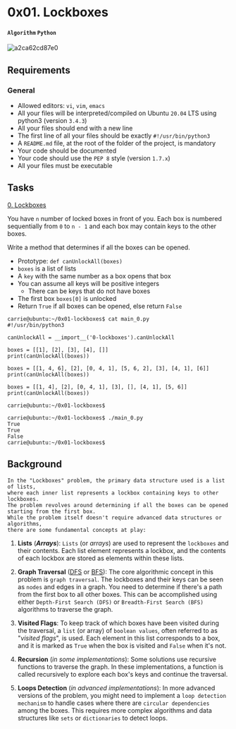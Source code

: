 # 0x01. Lockboxes
#### `Algorithm` `Python`

![a2ca62cd87e0](https://github.com/samuelselasi/alx-interview/assets/85158665/35d7c515-9ae0-46e6-972d-961f27e6d94b)

## Requirements
### General
* Allowed editors: `vi`, `vim`, `emacs`
* All your files will be interpreted/compiled on Ubuntu `20.04` LTS using python3 (version `3.4.3`)
* All your files should end with a new line
* The first line of all your files should be exactly `#!/usr/bin/python3`
* A `README.md` file, at the root of the folder of the project, is mandatory
* Your code should be documented
* Your code should use the `PEP 8` style (version `1.7.x`)
* All your files must be executable

## Tasks

[0. Lockboxes](./0-lockboxes.py)

You have `n` number of locked boxes in front of you. Each box is numbered sequentially from `0` to `n - 1` and each box may contain keys to the other boxes.

Write a method that determines if all the boxes can be opened.

* Prototype: `def canUnlockAll(boxes)`
* `boxes` is a list of lists
* A `key` with the same number as a box opens that box
* You can assume all keys will be positive integers
	* There can be keys that do not have boxes
* The first box `boxes[0]` is unlocked
* Return `True` if all boxes can be opened, else return `False`
```
carrie@ubuntu:~/0x01-lockboxes$ cat main_0.py
#!/usr/bin/python3

canUnlockAll = __import__('0-lockboxes').canUnlockAll

boxes = [[1], [2], [3], [4], []]
print(canUnlockAll(boxes))

boxes = [[1, 4, 6], [2], [0, 4, 1], [5, 6, 2], [3], [4, 1], [6]]
print(canUnlockAll(boxes))

boxes = [[1, 4], [2], [0, 4, 1], [3], [], [4, 1], [5, 6]]
print(canUnlockAll(boxes))

carrie@ubuntu:~/0x01-lockboxes$
```
```
carrie@ubuntu:~/0x01-lockboxes$ ./main_0.py
True
True
False
carrie@ubuntu:~/0x01-lockboxes$
```

## Background

```
In the "Lockboxes" problem, the primary data structure used is a list of lists,
where each inner list represents a lockbox containing keys to other lockboxes.
The problem revolves around determining if all the boxes can be opened starting from the first box.
While the problem itself doesn't require advanced data structures or algorithms,
there are some fundamental concepts at play:
```

1. **Lists** (***Arrays***): `Lists` (or *arrays*) are used to represent the `lockboxes` and their contents.
Each list element represents a lockbox, and the contents of each lockbox are stored as elements within these lists.

2. **Graph Traversal** ([DFS](https://www.askpython.com/python/examples/depth-first-search-algorithm) or [BFS](https://www.askpython.com/python/examples/breadth-first-search-graph)): The core algorithmic concept in this problem is `graph traversal`. The lockboxes and their keys can be seen as `nodes` and edges in a graph.
You need to determine if there's a path from the first box to all other boxes. 
This can be accomplished using either `Depth-First Search (DFS)` or `Breadth-First Search (BFS)` algorithms to traverse the graph.

3. **Visited Flags**: To keep track of which boxes have been visited during the traversal, a `list` (or array) of `boolean values`, often referred to as "*visited flags*", is used.
Each element in this list corresponds to a box, and it is marked as `True` when the box is visited and `False` when it's not.

4. **Recursion** (*in some implementations*): Some solutions use recursive functions to traverse the graph.
In these implementations, a function is called recursively to explore each box's keys and continue the traversal.

5. **Loops Detection** (*in advanced implementations*): In more advanced versions of the problem,
you might need to implement a `loop detection mechanism` to handle cases where there are `circular dependencies` among the boxes.
This requires more complex algorithms and data structures like `sets` or `dictionaries` to detect loops.
